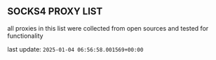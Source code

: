 ## SOCKS4 PROXY LIST

all proxies in this list were collected from open sources and tested for functionality

last update: `2025-01-04 06:56:58.001569+00:00`